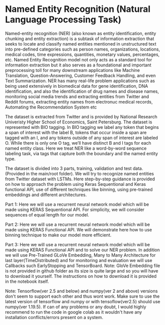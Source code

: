 # Named Entity Recognition (Natural Language Processing Task)

Named-entity recognition (NER) (also known as entity identification, entity chunking and entity extraction) is a subtask of information extraction that seeks to locate and classify named entities mentioned in unstructured text into pre-defined categories such as person names, organizations, locations, medical codes, time expressions, quantities, monetary values, percentages, etc. Named Entity Recognition model not only acts as a standard tool for information extraction but it also serves as a foundational and important preprocessing toll for many downstream applications like Machine Translation, Question-Answering, Customer Feedback Handling, and even Text Summarization. NER has many real-life problem applications such as being used extensively in biomedical data for gene identification, DNA identification, and also the identification of drug names and disease names, monitoring social media trends and extracting entities from Twitter and Reddit forums, extracting entity names from electronuc medical records, Automating the Recommendation System etc

The dataset is extracted from Twitter and is provided by National Research Univeristy Higher School of Economics, Saint Petersburg. The dataset is represented with BIO tagging. In BIO tagging we label any token that begins a span of interest with the label B, tokens that occur inside a span are tagged with an I, and any tokens outside of any span of interest are labeled O. While there is only one O tag, we’ll have distinct B and I tags for each named entity class. Here we treat NER like a word-by-word sequence labeling task, via tags that capture both the boundary and the named entity type. 

The dataset is divided into 3 parts, training, validation and test data. (Provided in the main/root folder). We will try to recognize named entities from Twitter dataset with LSTMs. Here step-by-step guidance is provided on how to approach the problem using Keras Sequentional and Keras functional API, use of different techniques like binning, using pre-trained embeddings and different architectures.

Part 1: Here we will use a recurrent neural network model which will be made using KERAS Sequentional API. For simplicity, we will consider sequences of equal length for our model.

Part 2: Here we will use a recurrent neural network model which will be made using KERAS Functional API. We will demonstrate here how to use binning technique to make our model more efficient.

Part 3: Here we will use a recurrent neural network model which will be made using KERAS Functional API and to solve our NER problem. In addition we will use Pre-Trained GLoVe Embedding, Many to Many Architecture for last layer(TimeDistributed) and for monitoring and evaluation we will use Callbacks such EarlyStopping and TensorBoard.
Note: GloVe Embedding file is not provided in github folder as its size is quite large and so you will have to download it yourself. The instructions on how to download it is provided in the notebook itself.

Note: Tensorflow(ver 2.5 and below) and numpy(ver 2 and above) versions don't seem to support each other and thus wont work. Make sure to use the latest version of tensorflow and numpy or with tensoflow(ver2.5) should use numpy(ver 1.19.5). If can of any problems or any doubt, I would highly recommend to run the code in google colab as it wouldn't have any installation conflicts/errors present on a system.
